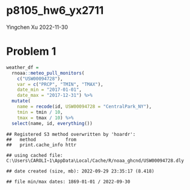 p8105_hw6_yx2711
================
Yingchen Xu
2022-11-30

# Problem 1

``` r
weather_df = 
  rnoaa::meteo_pull_monitors(
    c("USW00094728"),
    var = c("PRCP", "TMIN", "TMAX"), 
    date_min = "2017-01-01",
    date_max = "2017-12-31") %>%
  mutate(
    name = recode(id, USW00094728 = "CentralPark_NY"),
    tmin = tmin / 10,
    tmax = tmax / 10) %>%
  select(name, id, everything())
```

    ## Registered S3 method overwritten by 'hoardr':
    ##   method           from
    ##   print.cache_info httr

    ## using cached file: C:\Users\CAROLI~1\AppData\Local/Cache/R/noaa_ghcnd/USW00094728.dly

    ## date created (size, mb): 2022-09-29 23:35:17 (8.418)

    ## file min/max dates: 1869-01-01 / 2022-09-30

